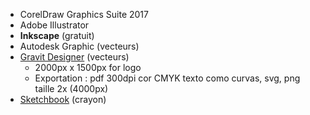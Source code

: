- CorelDraw Graphics Suite 2017
- Adobe Illustrator
- **Inkscape** (gratuit)
- Autodesk Graphic (vecteurs)
- [Gravit Designer](https://www.designer.io/fr/) (vecteurs)
  - 2000px x 1500px for logo
  - Exportation : pdf 300dpi cor CMYK texto como curvas, svg, png taille 2x (4000px)
- [Sketchbook](https://sketchbook.com/) (crayon)
